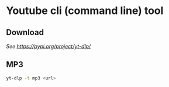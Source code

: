 # Youtube cli (command line) tool

## Download
*See https://pypi.org/project/yt-dlp/*

## MP3

```bash
yt-dlp -t mp3 <url>
```